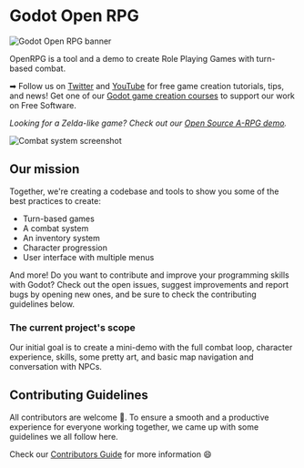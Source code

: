 # Godot Open RPG

![Godot Open RPG banner](img/Open-RPG.png)

OpenRPG is a tool and a demo to create Role Playing Games with turn-based combat.

➡ Follow us on [Twitter](https://twitter.com/NathanGDQuest) and [YouTube](https://www.youtube.com/c/gdquest/) for free game creation tutorials, tips, and news! Get one of our [Godot game creation courses](https://gdquest.mavenseed.com/courses) to support our work on Free Software.

_Looking for a Zelda-like game? Check out our [Open Source A-RPG demo](https://github.com/GDquest/make-pro-2d-games-with-godot/)._

![Combat system screenshot](https://i.imgur.com/RvrBrvR.jpg)

## Our mission

Together, we're creating a codebase and tools to show you some of the best practices to create:

- Turn-based games
- A combat system
- An inventory system
- Character progression
- User interface with multiple menus

And more! Do you want to contribute and improve your programming skills with Godot? Check out the open issues, suggest improvements and report bugs by opening new ones, and be sure to check the contributing guidelines below.

### The current project's scope

Our initial goal is to create a mini-demo with the full combat loop, character experience, skills, some pretty art, and basic map navigation and conversation with NPCs.

## Contributing Guidelines

All contributors are welcome 🙂. To ensure a smooth and a productive experience for everyone working together, we came up with some guidelines we all follow here.

Check our [Contributors Guide](https://www.gdquest.com/docs/guidelines/contributing-to/gdquest-projects/) for more information 😄
